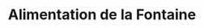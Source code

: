 ---
title: "Alimentation de la Fontaine"
url: /gardanne/alimentation-de-la-fontaine/
shop: commodité
---